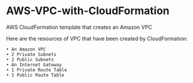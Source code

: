 # AWS-VPC-with-CloudFormation
AWS CloudFormation template that creates an Amazon VPC

Here are the resources of VPC that have been created by CloudFormation:

	• An Amazon VPC
  	• 2 Private Subnets
  	• 2 Public Subnets
	• An Internet Gateway
  	• 1 Private Route Table
  	• 1 Public Route Table


 
